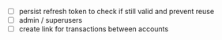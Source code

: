 - [ ] persist refresh token to check if still valid and prevent reuse
- [ ] admin / superusers
- [ ] create link for transactions between accounts